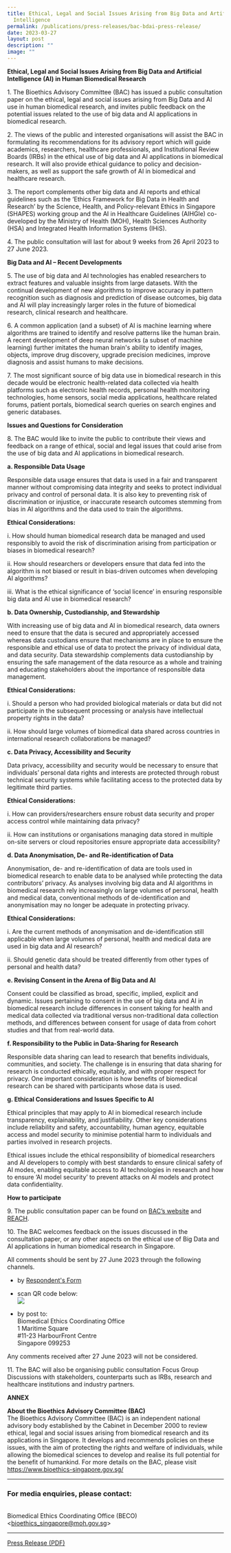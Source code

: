 ```yaml
---
title: Ethical, Legal and Social Issues Arising from Big Data and Artificial
  Intelligence
permalink: /publications/press-releases/bac-bdai-press-release/
date: 2023-03-27
layout: post
description: ""
image: ""
---
```

**Ethical, Legal and Social Issues Arising from Big Data and Artificial Intelligence (AI) in Human Biomedical Research**

1\. The Bioethics Advisory Committee (BAC) has issued a public consultation paper on the ethical, legal and social issues arising from Big Data and AI use in human biomedical research, and invites public feedback on the potential issues related to the use of big data and AI applications in biomedical research. 

2\. The views of the public and interested organisations will assist the BAC in formulating its recommendations for its advisory report which will guide academics, researchers, healthcare professionals, and Institutional Review Boards (IRBs) in the ethical use of big data and AI applications in biomedical research. It will also provide ethical guidance to policy and decision-makers, as well as support the safe growth of AI in biomedical and healthcare research.  

3\. The report complements other big data and AI reports and ethical guidelines such as the ‘Ethics Framework for Big Data in Health and Research’ by the Science, Health, and Policy-relevant Ethics in Singapore (SHAPES) working group and the AI in Healthcare Guidelines (AIHGle) co-developed by the Ministry of Health (MOH), Health Sciences Authority (HSA) and Integrated Health Information Systems (IHiS).

4\. The public consultation will last for about 9 weeks from 26 April 2023 to 27 June 2023.

**Big Data and AI – Recent Developments**

5\.  The use of big data and AI technologies has enabled researchers to extract features and valuable insights from large datasets. With the continual development of new algorithms to improve accuracy in pattern recognition such as diagnosis and prediction of disease outcomes, big data and AI will play increasingly larger roles in the future of biomedical research, clinical research and healthcare.

6\. A common application (and a subset) of AI is machine learning where algorithms are trained to identify and resolve patterns like the human brain. A recent development of deep neural networks (a subset of machine learning) further imitates the human brain's ability to identify images, objects, improve drug discovery, upgrade precision medicines, improve diagnosis and assist humans to make decisions.  

7\. The most significant source of big data use in biomedical research in this decade would be electronic health-related data collected via health platforms such as electronic health records, personal health monitoring technologies, home sensors, social media applications, healthcare related forums, patient portals, biomedical search queries on search engines and generic databases.

**Issues and Questions for Consideration**

8\. The BAC would like to invite the public to contribute their views and feedback on a range of ethical, social and legal issues that could arise from the use of big data and AI applications in biomedical research.

**a. Responsible Data Usage**

Responsible data usage ensures that data is used in a fair and transparent manner without compromising data integrity and seeks to protect individual privacy and control of personal data. It is also key to preventing risk of discrimination or injustice, or inaccurate research outcomes stemming from bias in AI algorithms and the data used to train the algorithms.

**Ethical Considerations:**

i.	How should human biomedical research data be managed and used responsibly to avoid the risk of discrimination arising from participation or biases in biomedical research? 

ii. 	How should researchers or developers ensure that data fed into the algorithm is not biased or result in bias-driven outcomes when developing AI algorithms? 

iii. What is the ethical significance of ‘social licence’ in ensuring responsible big data and AI use in biomedical research? 


**b. Data Ownership, Custodianship, and Stewardship**

With increasing use of big data and AI in biomedical research, data owners need to ensure that the data is secured and appropriately accessed whereas data custodians ensure that mechanisms are in place to ensure the responsible and ethical use of data to protect the privacy of individual data, and data security. Data stewardship complements data custodianship by ensuring the safe management of the data resource as a whole and training and educating stakeholders about the importance of responsible data management. 

**Ethical Considerations:**

i.	Should a person who had provided biological materials or data but did not participate in the subsequent processing or analysis have intellectual property rights in the data?

ii.	How should large volumes of biomedical data shared across countries in international research collaborations be managed?

 **c.	Data Privacy, Accessibility and Security**
 
Data privacy, accessibility and security would be necessary to ensure that individuals’ personal data rights and interests are protected through robust technical security systems while facilitating access to the protected data by legitimate third parties.  

**Ethical Considerations:**

i.	How can providers/researchers ensure robust data security and proper access control while maintaining data privacy? 

ii.	How can institutions or organisations managing data stored in multiple on-site servers or cloud repositories ensure appropriate data accessibility?

**d.	Data Anonymisation, De- and Re-identification of Data**

Anonymisation, de- and re-identification of data are tools used in biomedical research to enable data to be analysed while protecting the data contributors’ privacy. As analyses involving big data and AI algorithms in biomedical research rely increasingly on large volumes of personal, health and medical data, conventional methods of de-identification and anonymisation may no longer be adequate in protecting privacy. 

**Ethical Considerations:**

i.	Are the current methods of anonymisation and de-identification still applicable when large volumes of personal, health and medical data are used in big data and AI research?

ii.	Should genetic data should be treated differently from other types of personal and health data?

**e. Revising Consent in the Arena of Big Data and AI**

Consent could be classified as broad, specific, implied, explicit and dynamic. Issues pertaining to consent in the use of big data and AI in biomedical research include differences in consent taking for health and medical data collected via traditional versus non-traditional data collection methods, and differences between consent for usage of data from cohort studies and that from real-world data. 

**f.	Responsibility to the Public in Data-Sharing for Research**

Responsible data sharing can lead to research that benefits individuals, communities, and society. The challenge is in ensuring that data sharing for research is conducted ethically, equitably, and with proper respect for privacy. One important consideration is how benefits of biomedical research can be shared with participants whose data is used. 

**g.	Ethical Considerations and Issues Specific to AI**

Ethical principles that may apply to AI in biomedical research include transparency, explainability, and justifiability. Other key considerations include reliability and safety, accountability, human agency, equitable access and model security to minimise potential harm to individuals and parties involved in research projects. 


Ethical issues include the ethical responsibility of biomedical researchers and AI developers to comply with best standards to ensure clinical safety of AI modes, enabling equitable access to AI technologies in research and how to ensure ‘AI model security’ to prevent attacks on AI models and protect data confidentiality.

**How to participate**

9\. The public consultation paper can be found on <a href="https://www.bioethics-singapore.gov.sg/">BAC’s website</a> and <a href="https://www.reach.gov.sg/">REACH</a>.

10\. The BAC welcomes feedback on the issues discussed in the consultation paper, or any other aspects on the ethical use of Big Data and AI applications in human biomedical research in Singapore. <br>

All comments should be sent by 27 June 2023 through the following channels. <br> 

- by <a href="https://form.gov.sg/641cfda6e9ca7c0012eae318">Respondent's Form</a> <br>
- scan QR code below: <br> ![](/images/bdai%20respondent’s%20form%20qr%20code.png)

- by post to:<br>
  Biomedical Ethics Coordinating Office<br>
  1 Maritime Square<br>
  #11-23 HarbourFront Centre<br>
  Singapore 099253<br>
	
Any comments received after 27 June 2023 will not be considered.

11\. The BAC will also be organising public consultation Focus Group Discussions with stakeholders, counterparts such as IRBs, research and healthcare institutions and industry partners.

**ANNEX**

**About the Bioethics Advisory Committee (BAC)**
<br>The Bioethics Advisory Committee (BAC) is an independent national advisory body established by the Cabinet in December 2000 to review ethical, legal and social issues arising from biomedical research and its applications in Singapore. It develops and recommends policies on these issues, with the aim of protecting the rights and welfare of individuals, while allowing the biomedical sciences to develop and realise its full potential for the benefit of humankind. For more details on the BAC, please visit https://www.bioethics-singapore.gov.sg/


---

### **For media enquiries, please contact:**

<br>Biomedical Ethics Coordinating Office (BECO)
<br>&lt;[bioethics\_singapore@moh.gov.sg](mailto:bioethics_singapore@moh.gov.sg)&gt;
<br>


---

[Press Release (PDF)](/files/publications/press-releases/bac-mgrt-press-release.pdf)